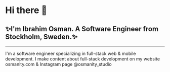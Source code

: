 # Hi there 👋

## ✨I'm Ibrahim Osman. A Software Engineer from Stockholm, Sweden.✨

---

I'm a software engineer specializing in full-stack web & mobile development.
I make content about full-stack development on my website osmanity.com & Instagram page @osmanity_studio
<!--
**Osmanity/osmanity** is a ✨ _special_ ✨ repository because its `README.md` (this file) appears on your GitHub profile.

Here are some ideas to get you started:

- 🔭 I’m currently working on ...
- 🌱 I’m currently learning ...
- 👯 I’m looking to collaborate on ...
- 🤔 I’m looking for help with ...
- 💬 Ask me about ...
- 📫 How to reach me: ...
- 😄 Pronouns: ...
- ⚡ Fun fact: ...
-->
